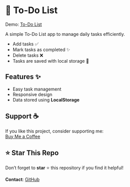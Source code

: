 # 📝 To-Do List  

Demo: [To-Do List](https://todolist-senan.glitch.me)  

A simple To-Do List app to manage daily tasks efficiently.  
- Add tasks ✅  
- Mark tasks as completed ✨  
- Delete tasks ❌  
- Tasks are saved with local storage 💾  

## Features ✨  
- Easy task management  
- Responsive design  
- Data stored using **LocalStorage**  

## Support ☕  
If you like this project, consider supporting me:  
[Buy Me a Coffee](https://kofe.al/senan)  

## ⭐ Star This Repo  
Don’t forget to **star** ⭐ this repository if you find it helpful!  

**Contact**: [GitHub](https://github.com/senotron)
